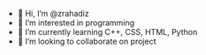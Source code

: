 - 👋 Hi, I’m @zrahadiz
- 👀 I’m interested in programming
- 🌱 I’m currently learning C++, CSS, HTML, Python
- 💞️ I’m looking to collaborate on project

<!---
zrahadiz/zrahadiz is a ✨ special ✨ repository because its `README.md` (this file) appears on your GitHub profile.
You can click the Preview link to take a look at your changes.
--->
